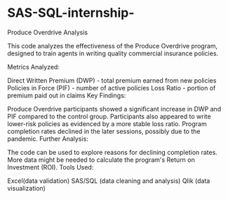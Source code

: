 # SAS-SQL-internship-

Produce Overdrive Analysis

This code analyzes the effectiveness of the Produce Overdrive program, designed to train agents in writing quality commercial insurance policies.

Metrics Analyzed:

Direct Written Premium (DWP) - total premium earned from new policies
Policies in Force (PIF) - number of active policies
Loss Ratio - portion of premium paid out in claims
Key Findings:

Produce Overdrive participants showed a significant increase in DWP and PIF compared to the control group.
Participants also appeared to write lower-risk policies as evidenced by a more stable loss ratio.
Program completion rates declined in the later sessions, possibly due to the pandemic.
Further Analysis:

The code can be used to explore reasons for declining completion rates.
More data might be needed to calculate the program's Return on Investment (ROI).
Tools Used:

Excel(data validation)
SAS/SQL (data cleaning and analysis)
Qlik (data visualization)
